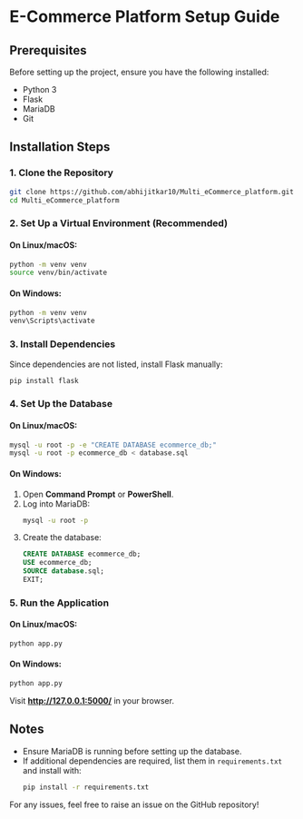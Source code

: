 # E-Commerce Platform Setup Guide

## Prerequisites
Before setting up the project, ensure you have the following installed:
- Python 3
- Flask
- MariaDB
- Git

## Installation Steps

### 1. Clone the Repository
```sh
git clone https://github.com/abhijitkar10/Multi_eCommerce_platform.git
cd Multi_eCommerce_platform
```

### 2. Set Up a Virtual Environment (Recommended)
#### On Linux/macOS:
```sh
python -m venv venv
source venv/bin/activate
```
#### On Windows:
```sh
python -m venv venv
venv\Scripts\activate
```

### 3. Install Dependencies
Since dependencies are not listed, install Flask manually:
```sh
pip install flask
```

### 4. Set Up the Database
#### On Linux/macOS:
```sh
mysql -u root -p -e "CREATE DATABASE ecommerce_db;"
mysql -u root -p ecommerce_db < database.sql
```
#### On Windows:
1. Open **Command Prompt** or **PowerShell**.
2. Log into MariaDB:
   ```sh
   mysql -u root -p
   ```
3. Create the database:
   ```sql
   CREATE DATABASE ecommerce_db;
   USE ecommerce_db;
   SOURCE database.sql;
   EXIT;
   ```

### 5. Run the Application
#### On Linux/macOS:
```sh
python app.py
```
#### On Windows:
```sh
python app.py
```

Visit **http://127.0.0.1:5000/** in your browser.

## Notes
- Ensure MariaDB is running before setting up the database.
- If additional dependencies are required, list them in `requirements.txt` and install with:
  ```sh
  pip install -r requirements.txt
  ```

For any issues, feel free to raise an issue on the GitHub repository!


